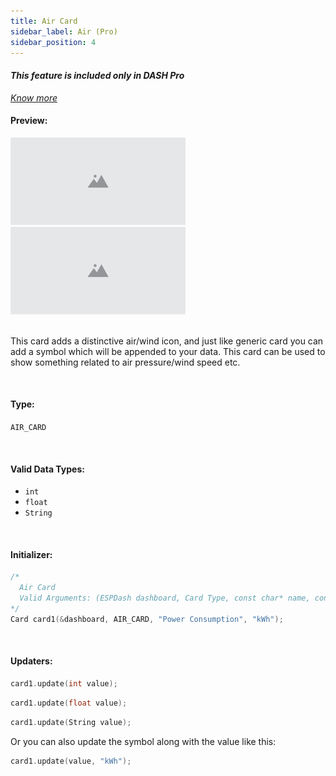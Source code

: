 ```yaml
---
title: Air Card
sidebar_label: Air (Pro)
sidebar_position: 4
---
```


<div className="pro-label">
    <i>
        <h4 style={{ fontWeight: '500', marginBottom: 5 }}>
            This feature is included only in DASH <span style={{ color: "#f54b42" }}>Pro</span>
        </h4>
        <a href="https://espdash.pro" target="_blank">Know more</a>
    </i>
</div>


#### Preview:
<img src="/img/v4/placeholder.png" width="280px" alt="Preview" />
<br/>
<img src="/img/v4/placeholder.png" width="280px" alt="Preview" />

<br/>


<br/>

This card adds a distinctive air/wind icon, and just like generic card you can add a symbol which will be appended to your data. This card can be used to show something related to air pressure/wind speed etc.

<br/>

#### Type:
`AIR_CARD`

<br/>

#### Valid Data Types:
- `int`
- `float`
- `String`

<br/>

#### Initializer:
```cpp
/* 
  Air Card
  Valid Arguments: (ESPDash dashboard, Card Type, const char* name, const char* symbol (optional) )
*/
Card card1(&dashboard, AIR_CARD, "Power Consumption", "kWh");
```

<br/>

#### Updaters:

```cpp
card1.update(int value);
```

```cpp
card1.update(float value);
```

```cpp
card1.update(String value);
```

Or you can also update the symbol along with the value like this:

```cpp
card1.update(value, "kWh");
```

<br/>
<br/>

